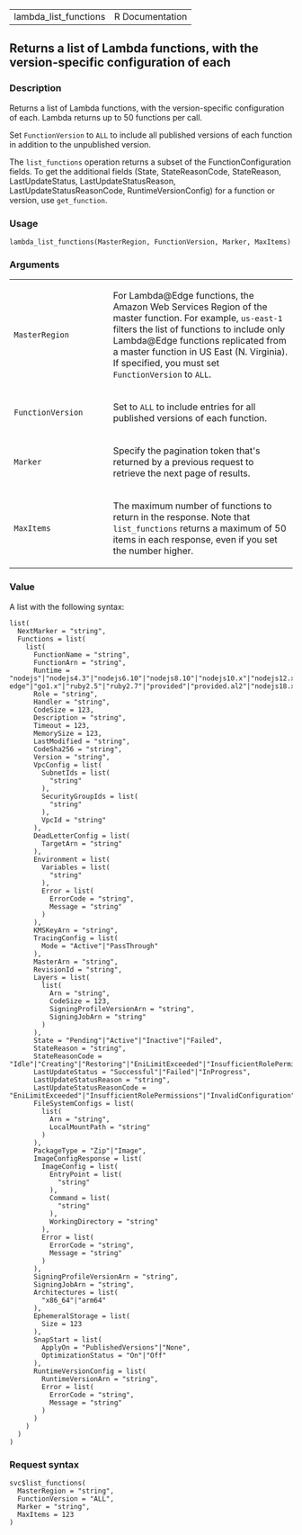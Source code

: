 <table style="width: 100%;">
<tbody>
<tr class="odd">
<td>lambda_list_functions</td>
<td style="text-align: right;">R Documentation</td>
</tr>
</tbody>
</table>

## Returns a list of Lambda functions, with the version-specific configuration of each

### Description

Returns a list of Lambda functions, with the version-specific
configuration of each. Lambda returns up to 50 functions per call.

Set `FunctionVersion` to `ALL` to include all published versions of each
function in addition to the unpublished version.

The `list_functions` operation returns a subset of the
FunctionConfiguration fields. To get the additional fields (State,
StateReasonCode, StateReason, LastUpdateStatus, LastUpdateStatusReason,
LastUpdateStatusReasonCode, RuntimeVersionConfig) for a function or
version, use `get_function`.

### Usage

    lambda_list_functions(MasterRegion, FunctionVersion, Marker, MaxItems)

### Arguments

<table>
<colgroup>
<col style="width: 35%" />
<col style="width: 65%" />
</colgroup>
<tbody>
<tr class="odd">
<td><code
id="lambda_list_functions_:_MasterRegion">MasterRegion</code></td>
<td><p>For Lambda@Edge functions, the Amazon Web Services Region of the
master function. For example, <code>us-east-1</code> filters the list of
functions to include only Lambda@Edge functions replicated from a master
function in US East (N. Virginia). If specified, you must set
<code>FunctionVersion</code> to <code>ALL</code>.</p></td>
</tr>
<tr class="even">
<td><code
id="lambda_list_functions_:_FunctionVersion">FunctionVersion</code></td>
<td><p>Set to <code>ALL</code> to include entries for all published
versions of each function.</p></td>
</tr>
<tr class="odd">
<td><code id="lambda_list_functions_:_Marker">Marker</code></td>
<td><p>Specify the pagination token that's returned by a previous
request to retrieve the next page of results.</p></td>
</tr>
<tr class="even">
<td><code id="lambda_list_functions_:_MaxItems">MaxItems</code></td>
<td><p>The maximum number of functions to return in the response. Note
that <code>list_functions</code> returns a maximum of 50 items in each
response, even if you set the number higher.</p></td>
</tr>
</tbody>
</table>

### Value

A list with the following syntax:

    list(
      NextMarker = "string",
      Functions = list(
        list(
          FunctionName = "string",
          FunctionArn = "string",
          Runtime = "nodejs"|"nodejs4.3"|"nodejs6.10"|"nodejs8.10"|"nodejs10.x"|"nodejs12.x"|"nodejs14.x"|"nodejs16.x"|"java8"|"java8.al2"|"java11"|"python2.7"|"python3.6"|"python3.7"|"python3.8"|"python3.9"|"dotnetcore1.0"|"dotnetcore2.0"|"dotnetcore2.1"|"dotnetcore3.1"|"dotnet6"|"nodejs4.3-edge"|"go1.x"|"ruby2.5"|"ruby2.7"|"provided"|"provided.al2"|"nodejs18.x"|"python3.10"|"java17",
          Role = "string",
          Handler = "string",
          CodeSize = 123,
          Description = "string",
          Timeout = 123,
          MemorySize = 123,
          LastModified = "string",
          CodeSha256 = "string",
          Version = "string",
          VpcConfig = list(
            SubnetIds = list(
              "string"
            ),
            SecurityGroupIds = list(
              "string"
            ),
            VpcId = "string"
          ),
          DeadLetterConfig = list(
            TargetArn = "string"
          ),
          Environment = list(
            Variables = list(
              "string"
            ),
            Error = list(
              ErrorCode = "string",
              Message = "string"
            )
          ),
          KMSKeyArn = "string",
          TracingConfig = list(
            Mode = "Active"|"PassThrough"
          ),
          MasterArn = "string",
          RevisionId = "string",
          Layers = list(
            list(
              Arn = "string",
              CodeSize = 123,
              SigningProfileVersionArn = "string",
              SigningJobArn = "string"
            )
          ),
          State = "Pending"|"Active"|"Inactive"|"Failed",
          StateReason = "string",
          StateReasonCode = "Idle"|"Creating"|"Restoring"|"EniLimitExceeded"|"InsufficientRolePermissions"|"InvalidConfiguration"|"InternalError"|"SubnetOutOfIPAddresses"|"InvalidSubnet"|"InvalidSecurityGroup"|"ImageDeleted"|"ImageAccessDenied"|"InvalidImage"|"KMSKeyAccessDenied"|"KMSKeyNotFound"|"InvalidStateKMSKey"|"DisabledKMSKey"|"EFSIOError"|"EFSMountConnectivityError"|"EFSMountFailure"|"EFSMountTimeout"|"InvalidRuntime"|"InvalidZipFileException"|"FunctionError",
          LastUpdateStatus = "Successful"|"Failed"|"InProgress",
          LastUpdateStatusReason = "string",
          LastUpdateStatusReasonCode = "EniLimitExceeded"|"InsufficientRolePermissions"|"InvalidConfiguration"|"InternalError"|"SubnetOutOfIPAddresses"|"InvalidSubnet"|"InvalidSecurityGroup"|"ImageDeleted"|"ImageAccessDenied"|"InvalidImage"|"KMSKeyAccessDenied"|"KMSKeyNotFound"|"InvalidStateKMSKey"|"DisabledKMSKey"|"EFSIOError"|"EFSMountConnectivityError"|"EFSMountFailure"|"EFSMountTimeout"|"InvalidRuntime"|"InvalidZipFileException"|"FunctionError",
          FileSystemConfigs = list(
            list(
              Arn = "string",
              LocalMountPath = "string"
            )
          ),
          PackageType = "Zip"|"Image",
          ImageConfigResponse = list(
            ImageConfig = list(
              EntryPoint = list(
                "string"
              ),
              Command = list(
                "string"
              ),
              WorkingDirectory = "string"
            ),
            Error = list(
              ErrorCode = "string",
              Message = "string"
            )
          ),
          SigningProfileVersionArn = "string",
          SigningJobArn = "string",
          Architectures = list(
            "x86_64"|"arm64"
          ),
          EphemeralStorage = list(
            Size = 123
          ),
          SnapStart = list(
            ApplyOn = "PublishedVersions"|"None",
            OptimizationStatus = "On"|"Off"
          ),
          RuntimeVersionConfig = list(
            RuntimeVersionArn = "string",
            Error = list(
              ErrorCode = "string",
              Message = "string"
            )
          )
        )
      )
    )

### Request syntax

    svc$list_functions(
      MasterRegion = "string",
      FunctionVersion = "ALL",
      Marker = "string",
      MaxItems = 123
    )
